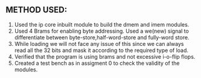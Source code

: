 ## METHOD USED:
1. Used the ip core inbuilt module to build the dmem and imem modules.
2. Used 4 Brams for enabling byte addressing. Used a we(new) signal to differentiate between byte-store,half-word-store and fully-word store.
3. While loading we will not face any issue of this since we can always read all the 32 bits and mask it according to the required type of load.
4. Verified that the program is using brams and not excessive i-o-flip flops.
5. Created a test bench as in assigment 0 to check the validity of the modules.
